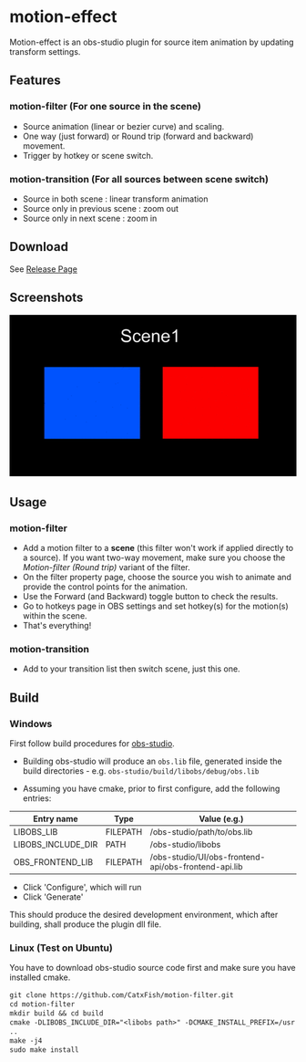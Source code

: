 # motion-effect
Motion-effect is an obs-studio plugin for source item animation by updating transform settings.

## Features
### motion-filter (For one source in the scene)
- Source animation (linear or bezier curve) and scaling.
- One way (just forward) or Round trip (forward and backward) movement.
- Trigger by hotkey or scene switch.
### motion-transition (For all sources between scene switch)
- Source in both scene : linear transform animation
- Source only in previous scene :  zoom out
- Source only in next scene : zoom in

## Download
See [Release Page](https://github.com/CatxFish/motion-effect/releases)

## Screenshots
![Transition](https://github.com/CatxFish/motion-effect/blob/master/img/transition.gif)

## Usage
### motion-filter
- Add a motion filter to a **scene** (this filter won't work if applied directly to a source). If you want two-way movement, make sure you choose the _Motion-filter (Round trip)_ variant of the filter.
- On the filter property page, choose the source you wish to animate and provide the control points for the animation.
- Use the Forward (and Backward) toggle button to check the results.
- Go to hotkeys page in OBS settings and set hotkey(s) for the motion(s) within the scene.
- That's everything!
### motion-transition
- Add to your transition list then switch scene, just this one.

## Build
### Windows
First follow build procedures for [obs-studio](https://github.com/obsproject/obs-studio/wiki/install-instructions#windows-build-directions).

- Building obs-studio will produce an `obs.lib` file, generated inside the build directories - e.g. `obs-studio/build/libobs/debug/obs.lib`

- Assuming you have cmake, prior to first configure, add the following entries:

| Entry name         | Type     | Value (e.g.)                                         |
|--------------------|----------|------------------------------------------------------|
| LIBOBS_LIB         | FILEPATH | /obs-studio/path/to/obs.lib                          |
| LIBOBS_INCLUDE_DIR | PATH     | /obs-studio/libobs                                   |
| OBS_FRONTEND_LIB   | FILEPATH | /obs-studio/UI/obs-frontend-api/obs-frontend-api.lib |

- Click 'Configure', which will run
- Click 'Generate'

This should produce the desired development environment, which after building, shall produce the plugin dll file.

### Linux (Test on Ubuntu)
You have to download obs-studio source code first and make sure you have installed cmake.
```
git clone https://github.com/CatxFish/motion-filter.git
cd motion-filter
mkdir build && cd build
cmake -DLIBOBS_INCLUDE_DIR="<libobs path>" -DCMAKE_INSTALL_PREFIX=/usr ..
make -j4
sudo make install
```
